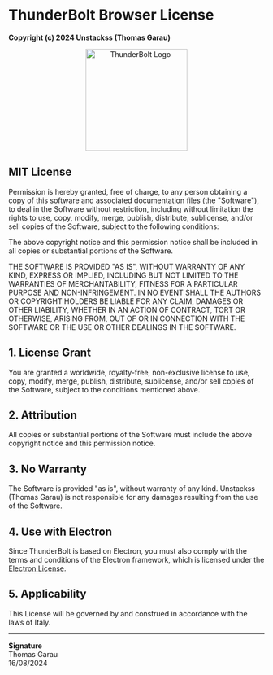 # ThunderBolt Browser License

**Copyright (c) 2024 Unstackss (Thomas Garau)**

<p align="center">
  <img src="https://i.imgur.com/dMr2L67.png" alt="ThunderBolt Logo" width="200"/>
</p>

## MIT License

Permission is hereby granted, free of charge, to any person obtaining a copy of this software and associated documentation files (the "Software"), to deal in the Software without restriction, including without limitation the rights to use, copy, modify, merge, publish, distribute, sublicense, and/or sell copies of the Software, subject to the following conditions:

The above copyright notice and this permission notice shall be included in all copies or substantial portions of the Software.

THE SOFTWARE IS PROVIDED "AS IS", WITHOUT WARRANTY OF ANY KIND, EXPRESS OR IMPLIED, INCLUDING BUT NOT LIMITED TO THE WARRANTIES OF MERCHANTABILITY, FITNESS FOR A PARTICULAR PURPOSE AND NON-INFRINGEMENT. IN NO EVENT SHALL THE AUTHORS OR COPYRIGHT HOLDERS BE LIABLE FOR ANY CLAIM, DAMAGES OR OTHER LIABILITY, WHETHER IN AN ACTION OF CONTRACT, TORT OR OTHERWISE, ARISING FROM, OUT OF OR IN CONNECTION WITH THE SOFTWARE OR THE USE OR OTHER DEALINGS IN THE SOFTWARE.

## 1. License Grant

You are granted a worldwide, royalty-free, non-exclusive license to use, copy, modify, merge, publish, distribute, sublicense, and/or sell copies of the Software, subject to the conditions mentioned above.

## 2. Attribution

All copies or substantial portions of the Software must include the above copyright notice and this permission notice.

## 3. No Warranty

The Software is provided "as is", without warranty of any kind. Unstackss (Thomas Garau) is not responsible for any damages resulting from the use of the Software.

## 4. Use with Electron

Since ThunderBolt is based on Electron, you must also comply with the terms and conditions of the Electron framework, which is licensed under the [Electron License](https://github.com/electron/electron/blob/main/LICENSE).

## 5. Applicability

This License will be governed by and construed in accordance with the laws of Italy.

---

**Signature**  
Thomas Garau  
16/08/2024
